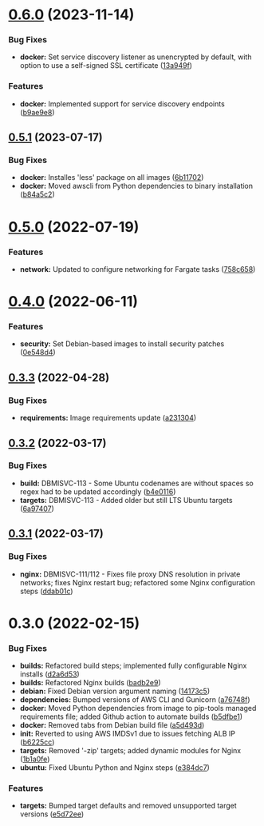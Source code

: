 # [0.6.0](https://github.com/hms-dbmi/dbmisvc-docker/compare/v0.5.1...v0.6.0) (2023-11-14)


### Bug Fixes

* **docker:** Set service discovery listener as unencrypted by default, with option to use a self-signed SSL certificate ([13a949f](https://github.com/hms-dbmi/dbmisvc-docker/commit/13a949fc7aee373c9789778f850de76f052fd4b2))


### Features

* **docker:** Implemented support for service discovery endpoints ([b9ae9e8](https://github.com/hms-dbmi/dbmisvc-docker/commit/b9ae9e80beb778e9cebcd0f2be053e22978f4ac2))

## [0.5.1](https://github.com/hms-dbmi/dbmisvc-docker/compare/v0.5.0...v0.5.1) (2023-07-17)


### Bug Fixes

* **docker:** Installes 'less' package on all images ([6b11702](https://github.com/hms-dbmi/dbmisvc-docker/commit/6b11702688752cf173256324b764dfe861aa131a))
* **docker:** Moved awscli from Python dependencies to binary installation ([b84a5c2](https://github.com/hms-dbmi/dbmisvc-docker/commit/b84a5c2a1abc459616d9dc195ae5e8b6745d1eba))

# [0.5.0](https://github.com/hms-dbmi/dbmisvc-docker/compare/v0.4.0...v0.5.0) (2022-07-19)


### Features

* **network:** Updated to configure networking for Fargate tasks ([758c658](https://github.com/hms-dbmi/dbmisvc-docker/commit/758c658f7e1ab73108ac33bbff615c53728f6c6d))

# [0.4.0](https://github.com/hms-dbmi/dbmisvc-docker/compare/v0.3.3...v0.4.0) (2022-06-11)


### Features

* **security:** Set Debian-based images to install security patches ([0e548d4](https://github.com/hms-dbmi/dbmisvc-docker/commit/0e548d4b1cd1631e7b8a273be4b26d7329168306))

## [0.3.3](https://github.com/hms-dbmi/dbmisvc-docker/compare/v0.3.2...v0.3.3) (2022-04-28)


### Bug Fixes

* **requirements:** Image requirements update ([a231304](https://github.com/hms-dbmi/dbmisvc-docker/commit/a231304d3c463f1ff7d71b6deb294022588cb207))

## [0.3.2](https://github.com/hms-dbmi/dbmisvc-docker/compare/v0.3.1...v0.3.2) (2022-03-17)


### Bug Fixes

* **build:** DBMISVC-113 - Some Ubuntu codenames are without spaces so regex had to be updated accordingly ([b4e0116](https://github.com/hms-dbmi/dbmisvc-docker/commit/b4e0116133f6135948a7f3a5b59017c82a6d028a))
* **targets:** DBMISVC-113 - Added older but still LTS Ubuntu targets ([6a97407](https://github.com/hms-dbmi/dbmisvc-docker/commit/6a97407af09366908f458fa3ce7c6838d3a0c4ec))

## [0.3.1](https://github.com/hms-dbmi/dbmisvc-docker/compare/v0.3.0...v0.3.1) (2022-03-17)


### Bug Fixes

* **nginx:** DBMISVC-111/112 - Fixes file proxy DNS resolution in private networks; fixes Nginx restart bug; refactored some Nginx configuration steps ([ddab01c](https://github.com/hms-dbmi/dbmisvc-docker/commit/ddab01c772582c51f5609ed0a927a229971676e4))

# 0.3.0 (2022-02-15)


### Bug Fixes

* **builds:** Refactored build steps; implemented fully configurable Nginx installs ([d2a6d53](https://github.com/hms-dbmi/dbmisvc-docker/commit/d2a6d533ddc52f64763fe5f6906b553244ec31a5))
* **builds:** Refactored Nginx builds ([badb2e9](https://github.com/hms-dbmi/dbmisvc-docker/commit/badb2e9e22f1c1e2a4fdaa0794c7cfd0a1fba4ac))
* **debian:** Fixed Debian version argument naming ([14173c5](https://github.com/hms-dbmi/dbmisvc-docker/commit/14173c50916f6a16c7d767717f2949006b9d94ae))
* **dependencies:** Bumped versions of AWS CLI and Gunicorn ([a76748f](https://github.com/hms-dbmi/dbmisvc-docker/commit/a76748f81a3754f5b62a974ac55c101f72ef7764))
* **docker:** Moved Python dependencies from image to pip-tools managed requirements file; added Github action to automate builds ([b5dfbe1](https://github.com/hms-dbmi/dbmisvc-docker/commit/b5dfbe198ba68b5b715fe401e2aeea5bd4d98ca5))
* **docker:** Removed tabs from Debian build file ([a5d493d](https://github.com/hms-dbmi/dbmisvc-docker/commit/a5d493dcec3ab9343ffb6ce9f5f59a0aef87f04b))
* **init:** Reverted to using AWS IMDSv1 due to issues fetching ALB IP ([b6225cc](https://github.com/hms-dbmi/dbmisvc-docker/commit/b6225cc30b8c79517a0ba20c9ede567f43e05487))
* **targets:** Removed '-zip' targets; added dynamic modules for Nginx ([1b1a0fe](https://github.com/hms-dbmi/dbmisvc-docker/commit/1b1a0fe8a64fe28e0102278a798bd5ac1bfa2af4))
* **ubuntu:** Fixed Ubuntu Python and Nginx steps ([e384dc7](https://github.com/hms-dbmi/dbmisvc-docker/commit/e384dc7aaf8e3d482fd793b351439e9f1f18c273))


### Features

* **targets:** Bumped target defaults and removed unsupported target versions ([e5d72ee](https://github.com/hms-dbmi/dbmisvc-docker/commit/e5d72eeb25b9f55454e8900a2d42fc56b8249203))
